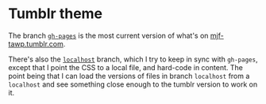 Tumblr theme
=============

The branch [`gh-pages`](https://github.com/mfreema5/COM530-tumblr/tree/gh-pages) is the most current version of what's on [mjf-tawp.tumblr.com](http://mjf-tawp.tumblr.com/).

There's also the [`localhost`](https://github.com/mfreema5/COM530-tumblr/tree/localhost) branch, which I try to keep in sync with `gh-pages`, except that I point the CSS to a local file, and hard-code in content.
The point being that I can load the versions of files in branch `localhost` from a `localhost` and see something close enough to the tumblr version to work on it.

